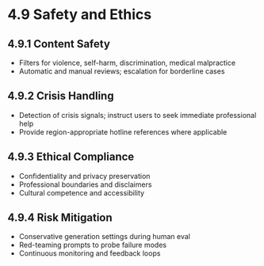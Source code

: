# 4.9 Safety and Ethics

## 4.9.1 Content Safety
- Filters for violence, self-harm, discrimination, medical malpractice
- Automatic and manual reviews; escalation for borderline cases

## 4.9.2 Crisis Handling
- Detection of crisis signals; instruct users to seek immediate professional help
- Provide region-appropriate hotline references where applicable

## 4.9.3 Ethical Compliance
- Confidentiality and privacy preservation
- Professional boundaries and disclaimers
- Cultural competence and accessibility

## 4.9.4 Risk Mitigation
- Conservative generation settings during human eval
- Red-teaming prompts to probe failure modes
- Continuous monitoring and feedback loops
